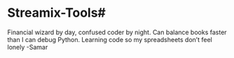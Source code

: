 # Streamix-Tools# 
Financial wizard by day, confused coder by night. Can balance books faster than I can debug Python. Learning code so my spreadsheets don’t feel lonely -Samar
